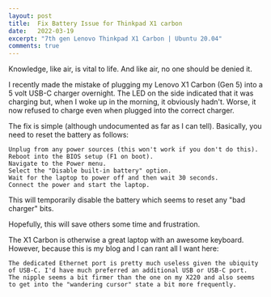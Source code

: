 ```yaml
---
layout: post
title:  Fix Battery Issue for Thinkpad X1 carbon
date:   2022-03-19
excerpt: "7th gen Lenovo Thinkpad X1 Carbon | Ubuntu 20.04" 
comments: true
---
```

Knowledge, like air, is vital to life. And like air, no one should be denied it.

I recently made the mistake of plugging my Lenovo X1 Carbon (Gen 5) into a 5 volt USB-C charger overnight. The LED on the side indicated that it was charging but, when I woke up in the morning, it obviously hadn't. Worse, it now refused to charge even when plugged into the correct charger.

The fix is simple (although undocumented as far as I can tell). Basically, you need to reset the battery as follows:
 	 
    Unplug from any power sources (this won't work if you don't do this).
    Reboot into the BIOS setup (F1 on boot).
    Navigate to the Power menu.
    Select the "Disable built-in battery" option.
    Wait for the laptop to power off and then wait 30 seconds.
    Connect the power and start the laptop.

This will temporarily disable the battery which seems to reset any "bad charger" bits.

Hopefully, this will save others some time and frustration.

The X1 Carbon is otherwise a great laptop with an awesome keyboard. However, because this is my blog and I can rant all I want here:

    The dedicated Ethernet port is pretty much useless given the ubiquity of USB-C. I'd have much preferred an additional USB or USB-C port.
    The nipple seems a bit firmer than the one on my X220 and also seems to get into the "wandering cursor" state a bit more frequently.
